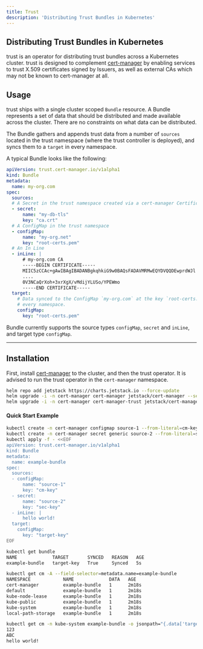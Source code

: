 ```yaml
---
title: Trust
description: 'Distributing Trust Bundles in Kubernetes'
---
```


## Distributing Trust Bundles in Kubernetes

trust is an operator for distributing trust bundles across a Kubernetes cluster.
trust is designed to complement
[cert-manager](https://github.com/cert-manager/cert-manager) by enabling services to
trust X.509 certificates signed by Issuers, as well as external CAs which may
not be known to cert-manager at all.

## Usage

trust ships with a single cluster scoped `Bundle` resource. A Bundle represents
a set of data that should be distributed and made available across the cluster.
There are no constraints on what data can be distributed.

The Bundle gathers and appends trust data from a number of `sources` located in
the trust namespace (where the trust controller is deployed), and syncs them to
a `target` in every namespace.

A typical Bundle looks like the following:

```yaml
apiVersion: trust.cert-manager.io/v1alpha1
kind: Bundle
metadata:
  name: my-org.com
spec:
  sources:
  # A Secret in the trust namespace created via a cert-manager Certificate
  - secret:
      name: "my-db-tls"
      key: "ca.crt"
  # A ConfigMap in the trust namespace
  - configMap:
      name: "my-org.net"
      key: "root-certs.pem"
  # An In Line
  - inLine: |
      # my-org.com CA
      -----BEGIN CERTIFICATE-----
      MIIC5zCCAc+gAwIBAgIBADANBgkqhkiG9w0BAQsFADAVMRMwEQYDVQQDEwprdWJl
      ....
      0V3NCaQrXoh+3xrXgX/vMdijYLUSo/YPEWmo
      -----END CERTIFICATE-----
  target:
    # Data synced to the ConfigMap `my-org.com` at the key `root-certs.pem` in
    # every namespace.
    configMap:
      key: "root-certs.pem"
```

Bundle currently supports the source types `configMap`, `secret` and `inLine`,
and target type `configMap`.

---

## Installation

First, install [cert-manager](https://cert-manager.io/docs/installation/) to the
cluster, and then the trust operator. It is advised to run the trust operator in
the `cert-manager` namespace.

```bash
helm repo add jetstack https://charts.jetstack.io --force-update
helm upgrade -i -n cert-manager cert-manager jetstack/cert-manager --set installCRDs=true --wait --create-namespace
helm upgrade -i -n cert-manager cert-manager-trust jetstack/cert-manager-trust --wait
```

#### Quick Start Example

```bash
kubectl create -n cert-manager configmap source-1 --from-literal=cm-key=123
kubectl create -n cert-manager secret generic source-2 --from-literal=sec-key=ABC
kubectl apply -f - <<EOF
apiVersion: trust.cert-manager.io/v1alpha1
kind: Bundle
metadata:
  name: example-bundle
spec:
  sources:
  - configMap:
      name: "source-1"
      key: "cm-key"
  - secret:
      name: "source-2"
      key: "sec-key"
  - inLine: |
      hello world!
  target:
    configMap:
      key: "target-key"
EOF
```

```bash
kubectl get bundle
NAME             TARGET       SYNCED   REASON   AGE
example-bundle   target-key   True     Synced   5s
```

```bash
kubectl get cm -A --field-selector=metadata.name=example-bundle
NAMESPACE            NAME             DATA   AGE
cert-manager         example-bundle   1      2m18s
default              example-bundle   1      2m18s
kube-node-lease      example-bundle   1      2m18s
kube-public          example-bundle   1      2m18s
kube-system          example-bundle   1      2m18s
local-path-storage   example-bundle   1      2m18s
```

```bash
kubectl get cm -n kube-system example-bundle -o jsonpath="{.data['target-key']}"
123
ABC
hello world!
```
